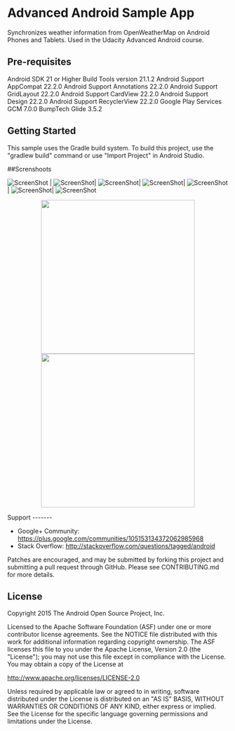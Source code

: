Advanced Android Sample App
===================================

Synchronizes weather information from OpenWeatherMap on Android Phones and Tablets. Used in the Udacity Advanced Android course.

Pre-requisites
--------------
Android SDK 21 or Higher
Build Tools version 21.1.2
Android Support AppCompat 22.2.0
Android Support Annotations 22.2.0
Android Support GridLayout 22.2.0
Android Support CardView 22.2.0
Android Support Design 22.2.0
Android Support RecyclerView 22.2.0
Google Play Services GCM 7.0.0
BumpTech Glide 3.5.2


Getting Started
---------------
This sample uses the Gradle build system.  To build this project, use the
"gradlew build" command or use "Import Project" in Android Studio.


##Screnshoots

![ScreenShot](https://github.com/aarifi/Udacity-ubiquitous/blob/master/unsplashwatchface/Screenshot/02.jpg?raw=true) | ![ScreenShot](https://github.com/aarifi/Udacity-ubiquitous/blob/master/unsplashwatchface/Screenshot/03.jpg?raw=true)| ![ScreenShot](https://github.com/aarifi/Udacity-ubiquitous/blob/master/unsplashwatchface/Screenshot/04.jpg?raw=true)| ![ScreenShot](https://github.com/aarifi/Udacity-ubiquitous/blob/master/unsplashwatchface/Screenshot/05.jpg?raw=true)| ![ScreenShot](https://github.com/aarifi/Udacity-ubiquitous/blob/master/unsplashwatchface/Screenshot/06.jpg?raw=true)| ![ScreenShot](https://github.com/aarifi/Udacity-ubiquitous/blob/master/unsplashwatchface/Screenshot/07.jpg?raw=true)| ![ScreenShot](https://github.com/aarifi/Udacity-ubiquitous/blob/master/unsplashwatchface/Screenshot/08.jpg?raw=true)

<p align="center">
  <img src="https://github.com/aarifi/Udacity-ubiquitous/blob/master/unsplashwatchface/Screenshot/02.jpg?raw=true" width="350"/>
  <img src="https://github.com/aarifi/Udacity-ubiquitous/blob/master/unsplashwatchface/Screenshot/02.jpg?raw=true" width="350"/>
</p>
Support
-------

- Google+ Community: https://plus.google.com/communities/105153134372062985968
- Stack Overflow: http://stackoverflow.com/questions/tagged/android

Patches are encouraged, and may be submitted by forking this project and
submitting a pull request through GitHub. Please see CONTRIBUTING.md for more details.

License
-------
Copyright 2015 The Android Open Source Project, Inc.

Licensed to the Apache Software Foundation (ASF) under one or more contributor
license agreements.  See the NOTICE file distributed with this work for
additional information regarding copyright ownership.  The ASF licenses this
file to you under the Apache License, Version 2.0 (the "License"); you may not
use this file except in compliance with the License.  You may obtain a copy of
the License at

http://www.apache.org/licenses/LICENSE-2.0

Unless required by applicable law or agreed to in writing, software
distributed under the License is distributed on an "AS IS" BASIS, WITHOUT
WARRANTIES OR CONDITIONS OF ANY KIND, either express or implied.  See the
License for the specific language governing permissions and limitations under
the License.

